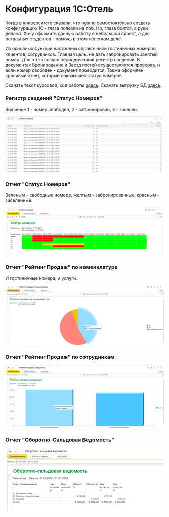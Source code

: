 # Конфигурация 1С:Отель 

Когда в университете сказали, что нужно самостоятельно создать конфигурацию 1С - глаза полезли на лоб. Но, глаза боятся, а руки делают.
Хочу оформить данную работу в небольшой проект, а для остальных студентов - помочь в этом нелегком деле.

Из основных функций настроены справочники гостиничных номеров, клиентов, сотрудников. 
Главная цель: не дать забронировать занятый номер. Для этого создан периодический регистр сведений.
В документах Бронирование и Заезд гостей осуществляется проверка, и если номер свободен - документ проводится. 
Также оформлен красивый отчет, который показывает статус номеров.

Скачать текст курсовой, ход работы [здесь](https://github.com/dariapir/projects/blob/main/1с/Текст%20курсовой/Курсовая%20для%20git.docx).
Скачать выгрузку БД [здесь](https://github.com/dariapir/projects/blob/main/1с/Конфигурация%20"Отель"/Курсовая%20работа.dt).
### Регистр сведений "Статус Номеров"
Значение 1 - номер свободен, 2 - забронирован, 3 - заселен.

![Alt text](pictures/РегистрСведений.png?raw=true "Title")
### Отчет "Статус Номеров"
Зеленым - свободные номера, желтым - забронированные, красным - заселенные.

![Alt text](pictures/ОтчетСтатусНомеров.png?raw=true "Title")
### Отчет "Рейтинг Продаж" по номенклатуре
И гостиничные номера, и услуги.

![Alt text](pictures/РейтингПродажНоменклатура.png?raw=true "Title")
### Отчет "Рейтинг Продаж" по сотрудникам
![Alt text](pictures/РейтингПродажСотрудники.png?raw=true "Title")
### Отчет "Оборотно-Сальдовая Ведомость" 
![Alt text](pictures/ОборотноСальдоваяВедомость.png?raw=true "Title")
